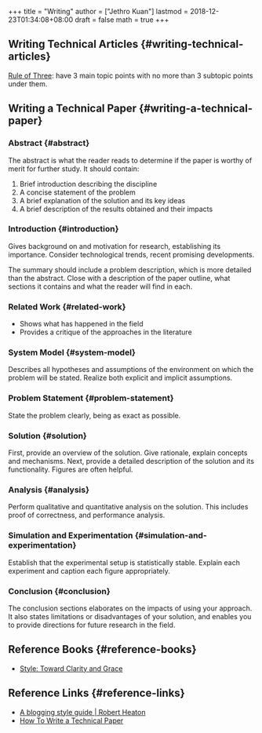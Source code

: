 +++
title = "Writing"
author = ["Jethro Kuan"]
lastmod = 2018-12-23T01:34:08+08:00
draft = false
math = true
+++

## Writing Technical Articles {#writing-technical-articles}

[Rule of Three](https://chrisshort.net/writing-technical-articles/): have 3 main topic points with no more than 3 subtopic
points under them.


## Writing a Technical Paper {#writing-a-technical-paper}


### Abstract {#abstract}

The abstract is what the reader reads to determine if the paper is
worthy of merit for further study. It should contain:

1.  Brief introduction describing the discipline
2.  A concise statement of the problem
3.  A brief explanation of the solution and its key ideas
4.  A brief description of the results obtained and their impacts


### Introduction {#introduction}

Gives background on and motivation for research, establishing its
importance. Consider technological trends, recent promising
developments.

The summary should include a problem description, which is more
detailed than the abstract. Close with a description of the paper
outline, what sections it contains and what the reader will find in each.


### Related Work {#related-work}

-   Shows what has happened in the field
-   Provides a critique of the approaches in the literature


### System Model {#system-model}

Describes all hypotheses and assumptions of the environment on which
the problem will be stated. Realize both explicit and implicit
assumptions.


### Problem Statement {#problem-statement}

State the problem clearly, being as exact as possible.


### Solution {#solution}

First, provide an overview of the solution. Give rationale, explain
concepts and mechanisms. Next, provide a detailed description of the
solution and its functionality. Figures are often helpful.


### Analysis {#analysis}

Perform qualitative and quantitative analysis on the solution. This
includes proof of correctness, and performance analysis.


### Simulation and Experimentation {#simulation-and-experimentation}

Establish that the experimental setup is statistically stable. Explain
each experiment and caption each figure appropriately.


### Conclusion {#conclusion}

The conclusion sections elaborates on the impacts of using your
approach. It also states limitations or disadvantages of your
solution, and enables you to provide directions for future research in
the field.


## Reference Books {#reference-books}

-   [Style: Toward Clarity and Grace](https://www.amazon.com/Style-Clarity-Chicago-Writing-Publishing/dp/0226899152)


## Reference Links {#reference-links}

-   [A blogging style guide | Robert Heaton](https://robertheaton.com/2018/12/06/a-blogging-style-guide/)
-   [How To Write a Technical Paper](https://pdfs.semanticscholar.org/441f/ac7c2020e1c8f0d32adffca697bbb8a198a1.pdf)

